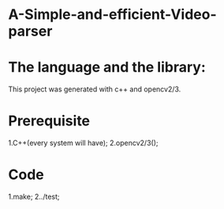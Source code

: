 # A-Simple-and-efficient-Video-parser

# The language and the library:

This project was generated with c++ and opencv2/3.

# Prerequisite

1.C++(every system will have);
2.opencv2/3();

# Code

1.make;
2../test;

